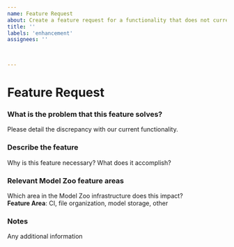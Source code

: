 ```yaml
---
name: Feature Request
about: Create a feature request for a functionality that does not currently exist in the ONNX model zoo.
title: ''
labels: 'enhancement'
assignees: ''

 

---
```

# Feature Request

### What is the problem that this feature solves?
Please detail the discrepancy with our current functionality.

### Describe the feature
Why is this feature necessary? What does it accomplish?

### Relevant Model Zoo feature areas
Which area in the Model Zoo infrastructure does this impact?  
**Feature Area**: CI, file organization, model storage, other

### Notes
Any additional information
